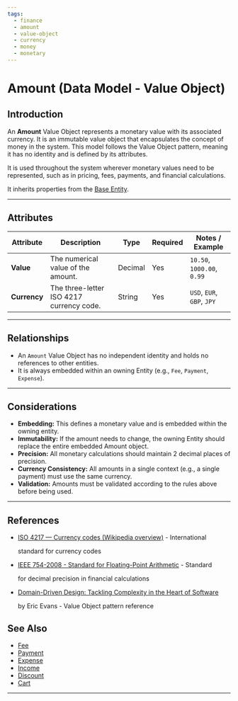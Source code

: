 ```yaml
---
tags:
  - finance
  - amount
  - value-object
  - currency
  - money
  - monetary
---
```


# **Amount** (Data Model - Value Object)

## **Introduction**

An **Amount** Value Object represents a monetary value with its associated currency. It is an immutable value object
that encapsulates the concept of money in the system. This model follows the Value Object pattern, meaning it has no
identity and is defined by its attributes.

It is used throughout the system wherever monetary values need to be represented, such as in pricing, fees, payments,
and financial calculations.

It inherits properties from the [Base Entity](../foundation/base_entity.md).

---

## **Attributes**

| Attribute    | Description                              | Type    | Required | Notes / Example            |
| ------------ | ---------------------------------------- | ------- | -------- | -------------------------- |
| **Value**    | The numerical value of the amount.       | Decimal | Yes      | `10.50`, `1000.00`, `0.99` |
| **Currency** | The three-letter ISO 4217 currency code. | String  | Yes      | `USD`, `EUR`, `GBP`, `JPY` |

---

## **Relationships**

- An `Amount` Value Object has no independent identity and holds no references to other entities.
- It is always embedded within an owning Entity (e.g., `Fee`, `Payment`, `Expense`).

---

## **Considerations**

- **Embedding:** This defines a monetary value and is embedded within the owning entity.
- **Immutability:** If the amount needs to change, the owning Entity should replace the entire embedded Amount object.
- **Precision:** All monetary calculations should maintain 2 decimal places of precision.
- **Currency Consistency:** All amounts in a single context (e.g., a single payment) must use the same currency.
- **Validation:** Amounts must be validated according to the rules above before being used.

---

## References

- [ISO 4217 — Currency codes (Wikipedia overview)](https://en.wikipedia.org/wiki/ISO_4217) - International

  standard for currency codes

- [IEEE 754-2008 - Standard for Floating-Point Arithmetic](https://standards.ieee.org/standard/754-2008.html) - Standard

  for decimal precision in financial calculations

- [Domain-Driven Design: Tackling Complexity in the Heart of Software](https://www.amazon.com/Domain-Driven-Design-Tackling-Complexity-Software/dp/0321125215)

  by Eric Evans - Value Object pattern reference

## See Also

- [Fee](../finance/fee.md)
- [Payment](../finance/payment.md)
- [Expense](../finance/expense.md)
- [Income](../finance/income.md)
- [Discount](../finance/discount.md)
- [Cart](../finance/cart.md)

---
